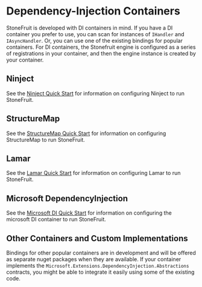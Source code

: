 # Dependency-Injection Containers

StoneFruit is developed with DI containers in mind. If you have a DI container you prefer to use, you can scan for instances of `IHandler` and `IAsyncHandler`. Or, you can use one of the existing bindings for popular containers. For DI containers, the Stonefruit engine is configured as a series of registrations in your container, and then the engine instance is created by your container. 

## Ninject

See the [Ninject Quick Start](start_ninject.md) for information on configuring Ninject to run StoneFruit.

## StructureMap

See the [StructureMap Quick Start](start_structuremap.md) for information on configuring StructureMap to run StoneFruit.

## Lamar

See the [Lamar Quick Start](start_lamar.md) for information on configuring Lamar to run StoneFruit.

## Microsoft DependencyInjection

See the [Microsoft DI Quick Start](start_microsoft.md) for information on configuring the microsoft DI container to run StoneFruit.

## Other Containers and Custom Implementations

Bindings for other popular containers are in development and will be offered as separate nuget packages when they are available. If your container implements the `Microsoft.Extensions.DependencyInjection.Abstractions` contracts, you might be able to integrate it easily using some of the existing code.
